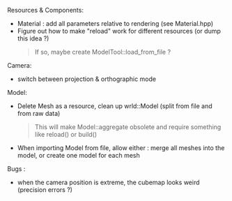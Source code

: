 Resources & Components:

- Material : add all parameters relative to rendering (see Material.hpp)
- Figure out how to make "reload" work for different resources (or dump this idea ?)
  > If so, maybe create ModelTool::load_from_file ?

Camera:

- switch between projection & orthographic mode

Model:

- Delete Mesh as a resource, clean up wrld::Model (split from file and from raw data)
  > This will make Model::aggregate obsolete and require something like reload() or build()
- When importing Model from file, allow either : merge all meshes into the model, or create one model
  for each mesh

Bugs :

- when the camera position is extreme, the cubemap looks weird (precision errors ?)